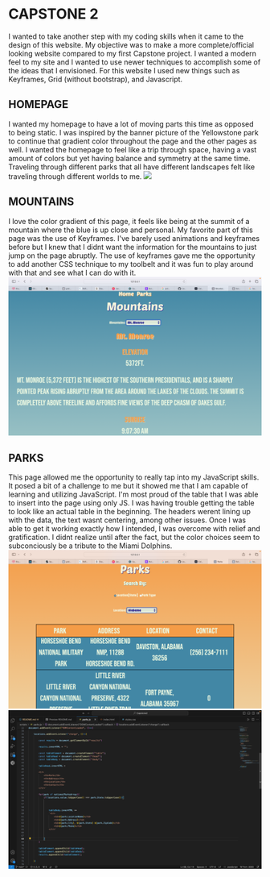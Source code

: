 # CAPSTONE 2
I wanted to take another step with my coding skills when it came to the design of this website. My objective was to make a more complete/official looking website compared to my first Capstone project. I wanted a modern feel to my site and I wanted to use newer techniques to accomplish some of the ideas that I envisioned. For this website I used new things such as Keyframes, Grid (without bootstrap), and Javascript. 

## HOMEPAGE

I wanted my homepage to have a lot of moving parts this time as opposed to being static. I was inspired by the banner picture of the Yellowstone park to continue that gradient color throughout the page and the other pages as well. I wanted the homepage to feel like a trip through space, having a vast amount of colors but yet having balance and symmetry at the same time. Traveling through different parks that all have different landscapes felt like traveling through different worlds to me. 
<img src="./images/Screenshots/HOME.png">


## MOUNTAINS

I love the color gradient of this page, it feels like being at the summit of a mountain where the blue is up close and personal. My favorite part of this page was the use of Keyframes. I've barely used animations and keyframes before but I knew that I didnt want the information for the mountains to just jump on the page abruptly. The use of keyframes gave me the opportunity to add another CSS technique to my toolbelt and it was fun to play around with that and see what I can do with it.
<img src="./images/Screenshots/MOUNTAINS.png">


## PARKS

This page allowed me the opportunity to really tap into my JavaScript skills. It posed a bit of a challenge to me but it showed me that I am capable of learning and utilizing JavaScript. I'm most proud of the table that I was able to insert into the page using only JS. I was having trouble getting the table to look like an actual table in the beginning. The headers werent lining up with the data, the text wasnt centering, among other issues. Once I was able to get it working exactly how I intended, I was overcome with relief and gratification. I didnt realize until after the fact, but the color choices seem to subconciously be a tribute to the Miami Dolphins.
<img src="./images/Screenshots/PARKS.png">
<img src="./images/Screenshots/PARKS_JS.png">